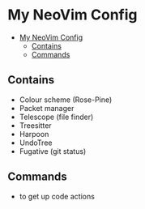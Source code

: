 # My NeoVim Config

<!--toc:start-->
- [My NeoVim Config](#my-neovim-config)
  - [Contains](#contains)
  - [Commands](#commands)
<!--toc:end-->

## Contains
- Colour scheme (Rose-Pine)
- Packet manager 
- Telescope (file finder)
- Treesitter
- Harpoon
- UndoTree
- Fugative (git status)

## Commands 
- <F4> to get up code actions

